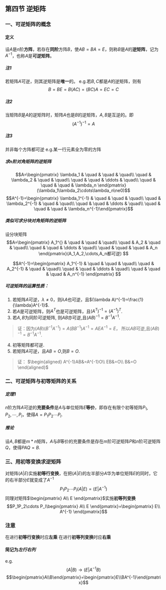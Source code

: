 ## 第四节 逆矩阵
### 一、可逆矩阵的概念
#### 定义
设$A$是$n$阶**方阵**，若存在**同阶**方阵$B$，使$AB=BA=E$，则称$B$是$A$的**逆矩阵**，记为$A^{-1}$，也称$A$是**可逆矩阵**。
##### 注1
若矩阵$A$可逆，则其逆矩阵是**唯一**的。
e.g.若$B,C$都是$A$的逆矩阵，则有$$B=BE=B(AC)=(BC)A=EC=C$$
##### 注2
当矩阵$B$是$A$的逆矩阵时，矩阵$A$也是$B$的逆矩阵，$A,B$是互逆的。即$$(A^{-1})^{-1}=A$$
##### 注3
并非每个方阵都可逆
e.g.某一行元素全为零的方阵

##### 求$n$阶对角矩阵的逆矩阵

$$A=\begin{pmatrix}
\lambda_1 & \quad & \quad & \quad\\
\quad & \lambda_2 & \quad & \quad\\
\quad & \quad & \ddots & \quad\\
\quad & \quad & \quad & \lambda_n
\end{pmatrix}(\lambda_1\lambda_2\cdots\lambda_n\ne0)$$
$$A^{-1}=\begin{pmatrix}
\lambda_1^{-1} & \quad & \quad & \quad\\
\quad & \lambda_2^{-1} & \quad & \quad\\
\quad & \quad & \ddots & \quad\\
\quad & \quad & \quad & \lambda_n^{-1}\end{pmatrix}$$
##### 类似可求分块对角矩阵的逆矩阵
设分块矩阵
$$A=\begin{pmatrix}
A_1^{} & \quad & \quad & \quad\\
\quad & A_2 & \quad & \quad\\
\quad & \quad & \ddots & \quad\\
\quad & \quad & \quad & A_n
\end{pmatrix}(A_1,A_2,\cdots,A_n都可逆)
$$

$$A^{-1}=\begin{pmatrix}
A_1^{-1} & \quad & \quad & \quad\\
\quad & A_2^{-1} & \quad & \quad\\
\quad & \quad & \ddots & \quad\\
\quad & \quad & \quad & A_n^{-1}
\end{pmatrix}
$$
##### 可逆矩阵的运算性质：
1. 若矩阵$A$可逆，$\lambda\ne0$，则$\lambda A$也可逆，且$(\lambda A)^{-1}=\frac{1}{\lambda}A^{-1}$.
2. 若$A$是可逆矩阵，则$A^T$也是可逆矩阵，且$(A^T)^{-1}=(A^{-1})^T$.
3. 若$A,B$为同阶可逆矩阵, 则$AB$亦可逆,且$(AB)^{-1}=B^{-1}A^{-1}$.
>证：因为$(AB)(B^{-1}A^{-1})=A(BB^{-1})A^{-1}=AEA^{-1}=E$，
所以$AB$可逆,且$(AB)^{-1}=B^{-1}A^{-1}$.
4. 初等矩阵都可逆.
5. 若矩阵$A$可逆，且$AB=O$,则$B=O$.
>证：
$\begin{aligned}
A^{-1}AB&=A^{-1}O\\
EB&=O\\
B&=O
\end{aligned}$
### 二、可逆矩阵与初等矩阵的关系
##### 定理1
$n$阶方阵$A$可逆的**充要条件**是$A$与单位矩阵$E$**等价**，即存在有限个初等矩阵$P_1,P_2,\cdots,P_l$，使得$A=P_1P_2\cdots P_l$.
##### 推论
设$A,B$都是$m*n$矩阵，$A$与$B$等价的充要条件是存在$m$阶可逆矩阵$P$和$n$阶可逆矩阵$Q$，使得$PAQ=B$.
### 三、用初等变换求逆矩阵
对矩阵$(A|E)$实施**初等行变换**，在把$(A|E)$的左半部分$A$华为单位矩阵$E$的同时，它的右半部分$E$就变成了$A^{-1}$
$$P_1P_2\cdots P_l(A|E)=(E|A^{-1})$$
同理对矩阵$\begin{pmatrix}
A\\
E
\end{pmatrix}$实施**初等列变换**
$$P_1P_2\cdots P_l\begin{pmatrix}
A\\
E
\end{pmatrix}=\begin{pmatrix}
E\\
A^{-1}
\end{pmatrix}$$
### 注意
在进行**初等行变换**时应**左乘**
在进行**初等列变换**时应**右乘**
#### 简记为*左行右列*
e.g.
$$(A|B)\to(E|A^{-1}B)$$
$$\begin{pmatrix}A\\B\end{pmatrix}=\begin{pmatrix}E\\BA^{-1}\end{pmatrix}$$